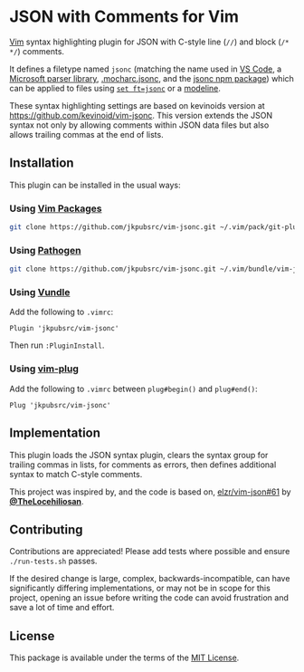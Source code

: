 JSON with Comments for Vim
==========================

[Vim](https://www.vim.org/) syntax highlighting plugin for JSON with C-style
line (`//`) and block (`/* */`) comments.

It defines a filetype named `jsonc` (matching the name used in [VS
Code](https://code.visualstudio.com/Docs/languages/json#_json-with-comments),
a [Microsoft parser library](https://github.com/Microsoft/node-jsonc-parser),
[.mocharc.jsonc](https://github.com/mochajs/mocha/pull/3760), and the [jsonc
npm package](https://www.npmjs.com/package/jsonc)) which can be applied to
files using [`set ft=jsonc`](https://vimhelp.org/options.txt.html#%27filetype%27) or a
[modeline](https://vimhelp.org/options.txt.html#modeline).

These syntax highlighting settings are based on kevinoids version
at https://github.com/kevinoid/vim-jsonc. This version extends the JSON
syntax not only by allowing comments within JSON data files but
also allows trailing commas at the end of lists.


## Installation

This plugin can be installed in the usual ways:

### Using [Vim Packages](https://vimhelp.org/repeat.txt.html#packages)

```sh
git clone https://github.com/jkpubsrc/vim-jsonc.git ~/.vim/pack/git-plugins/start/vim-jsonc
```

### Using [Pathogen](https://github.com/tpope/vim-pathogen)

```sh
git clone https://github.com/jkpubsrc/vim-jsonc.git ~/.vim/bundle/vim-jsonc
```

### Using [Vundle](https://github.com/VundleVim/Vundle.vim)

Add the following to `.vimrc`:
```vim
Plugin 'jkpubsrc/vim-jsonc'
```
Then run `:PluginInstall`.

### Using [vim-plug](https://github.com/junegunn/vim-plug)

Add the following to `.vimrc` between `plug#begin()` and `plug#end()`:
```vim
Plug 'jkpubsrc/vim-jsonc'
```


## Implementation

This plugin loads the JSON syntax plugin, clears the syntax group for
trailing commas in lists, for comments as errors, then defines
additional syntax to match C-style comments.

This project was inspired by, and the code is based on,
[elzr/vim-json#61](https://github.com/elzr/vim-json/pull/61) by
[**@TheLocehiliosan**](https://github.com/TheLocehiliosan).


## Contributing

Contributions are appreciated!  Please add tests where possible and ensure
`./run-tests.sh` passes.

If the desired change is large, complex, backwards-incompatible, can have
significantly differing implementations, or may not be in scope for this
project, opening an issue before writing the code can avoid frustration and
save a lot of time and effort.


## License

This package is available under the terms of the
[MIT License](https://opensource.org/licenses/MIT).
